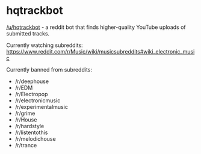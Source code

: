 # hqtrackbot
[/u/hqtrackbot](https://old.reddit.com/user/hqtrackbot) - a reddit bot that finds higher-quality YouTube uploads of submitted tracks.

Currently watching subreddits:
https://www.reddit.com/r/Music/wiki/musicsubreddits#wiki_electronic_music

Currently banned from subreddits:
- /r/deephouse
- /r/EDM
- /r/Electropop
- /r/electronicmusic
- /r/experimentalmusic
- /r/grime
- /r/House
- /r/hardstyle
- /r/listentothis
- /r/melodichouse
- /r/trance